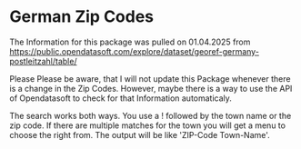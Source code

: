 # German Zip Codes

The Information for this package was pulled on 01.04.2025 from https://public.opendatasoft.com/explore/dataset/georef-germany-postleitzahl/table/

Please Please be aware, that I will not update this Package whenever there is a change in the Zip Codes. However, maybe there is a way to use the API of Opendatasoft to check for that Information automaticaly.

The search works both ways. You use a ! followed by the town name or the zip code. If there are multiple matches for the town you will get a menu to choose the right from. The output will be like 'ZIP-Code Town-Name'.

